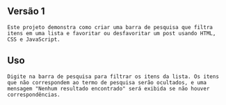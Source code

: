## Versão 1

    Este projeto demonstra como criar uma barra de pesquisa que filtra itens em uma lista e favoritar ou desfavoritar um post usando HTML, CSS e JavaScript.

## Uso 

    Digite na barra de pesquisa para filtrar os itens da lista. Os itens que não correspondem ao termo de pesquisa serão ocultados, e uma mensagem "Nenhum resultado encontrado" será exibida se não houver correspondências.
